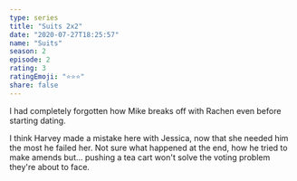 ```yaml
--- 
type: series 
title: "Suits 2x2" 
date: "2020-07-27T18:25:57" 
name: "Suits" 
season: 2 
episode: 2 
rating: 3 
ratingEmoji: "⭐️⭐️⭐️" 
share: false 
---
```


I had completely forgotten how Mike breaks off with Rachen even before starting dating.

I think Harvey made a mistake here with Jessica, now that she needed him the most he failed her. Not sure what happened at the end, how he tried to make amends but... pushing a tea cart won't solve the voting problem they're about to face.
